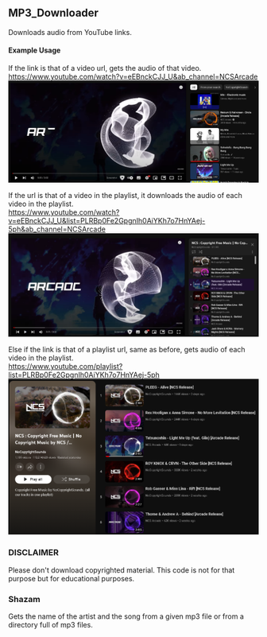 ## MP3_Downloader  
Downloads audio from YouTube links.   

#### Example Usage   

If the link is that of a video url, gets the audio of that video.   
https://www.youtube.com/watch?v=eEBnckCJJ_U&ab_channel=NCSArcade      
![Usage 1](https://github.com/DeveloperVivek9/MP3_Downloader/blob/main/Documentation/Video_url.png?raw=true)    

If the url is that of a video in the playlist, it downloads the audio of each video in the playlist.   
https://www.youtube.com/watch?v=eEBnckCJJ_U&list=PLRBp0Fe2GpgnIh0AiYKh7o7HnYAej-5ph&ab_channel=NCSArcade  
![Usage 2](https://github.com/DeveloperVivek9/MP3_Downloader/blob/main/Documentation/Video_url_in_playlist.png?raw=true)  


Else if the link is that of a playlist url, same as before, gets audio of each video in the playlist.     
https://www.youtube.com/playlist?list=PLRBp0Fe2GpgnIh0AiYKh7o7HnYAej-5ph  
![Usage 3](https://github.com/DeveloperVivek9/MP3_Downloader/blob/main/Documentation/Playlist.png?raw=true)  

### DISCLAIMER   
Please don't download copyrighted material. This code is not for that purpose but for educational purposes.   


### Shazam
Gets the name of the artist and the song from a given mp3 file or from a directory full of mp3 files. 
